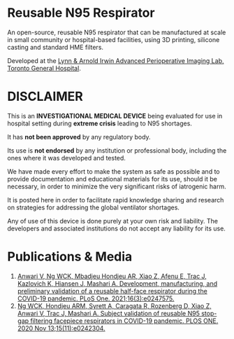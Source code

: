 # Reusable N95 Respirator
An open-source, reusable N95 respirator that can be manufactured at scale in small community or hospital-based facilities, using 3D printing, silicone casting and standard HME filters.

Developed at the [Lynn & Arnold Irwin Advanced Perioperative Imaging Lab, Toronto General Hospital](https://apil.ca).

# DISCLAIMER
This is an **INVESTIGATIONAL MEDICAL DEVICE** being evaluated for use
in hospital setting during **extreme crisis** leading to N95
shortages.

It has **not been approved** by any regulatory body.

Its use is **not endorsed** by any institution or professional body,
including the ones where it was developed and tested.

We have made every effort to make the system as safe as possible and to
provide documentation and educational materials for its use, should it be
necessary, in order to minimize the very significant risks of iatrogenic harm.

It is posted here in order to facilitate rapid knowledge sharing and research
on strategies for addressing the global ventilator shortages.

Any of use of this device is done purely at your own risk and liability. The
developers and associated institutions do not accept any liability for its use.

# Publications & Media
1. [Anwari V, Ng WCK, Mbadjeu Hondjeu AR, Xiao Z, Afenu E, Trac J, Kazlovich K, Hiansen J, Mashari A. Development, manufacturing, and preliminary validation of a reusable half-face respirator during the COVID-19 pandemic. PLoS One. 2021;16(3):e0247575.](https://doi.org/10.1371/journal.pone.0247575) 
2. [Ng WCK, Hondjeu ARM, Syrett A, Caragata R, Rozenberg D, Xiao Z, Anwari V, Trac J, Mashari A. Subject validation of reusable N95 stop-gap filtering facepiece respirators in COVID-19 pandemic. PLOS ONE. 2020 Nov 13;15(11):e0242304.](https://doi.org/10.1371/journal.pone.0242304) 
